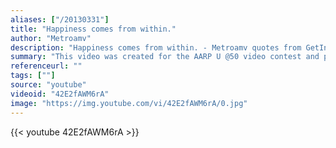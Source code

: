 ```yaml
---
aliases: ["/20130331"]
title: "Happiness comes from within."
author: "Metroamv"
description: "Happiness comes from within. - Metroamv quotes from GetInspired365.com"
summary: "This video was created for the AARP U @50 video contest and placed second  It is based on the Argentinian Political Advertisement 'The Truth' by RECREAR. The original "
referenceurl: ""
tags: [""]
source: "youtube"
videoid: "42E2fAWM6rA"
image: "https://img.youtube.com/vi/42E2fAWM6rA/0.jpg"
---
```


{{< youtube 42E2fAWM6rA >}}
